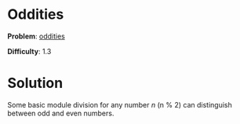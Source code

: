 # Oddities

**Problem**: [oddities](https://open.kattis.com/problems/oddities)

**Difficulty**: 1.3

# Solution

Some basic module division for any number *n* (n % 2) can distinguish between odd and even numbers.